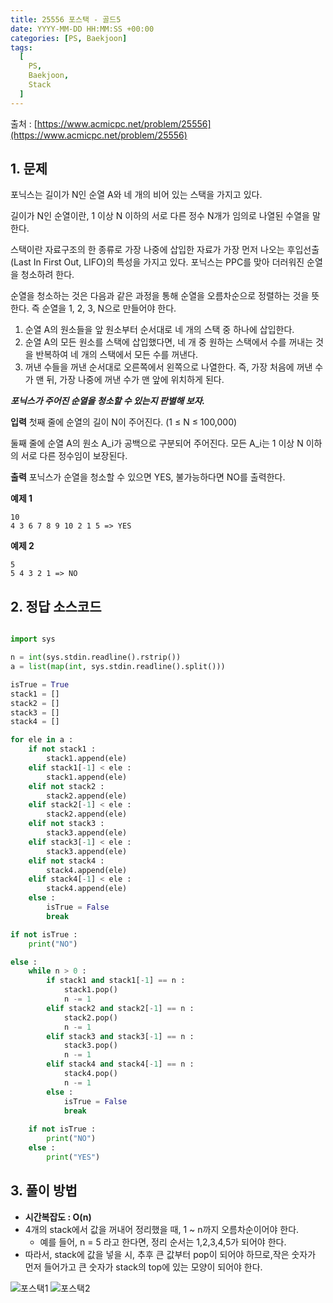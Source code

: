 ```yaml
---
title: 25556 포스택 - 골드5
date: YYYY-MM-DD HH:MM:SS +00:00
categories: [PS, Baekjoon]
tags:
  [
    PS,
    Baekjoon,
    Stack
  ]
---
```


출처 : [https://www.acmicpc.net/problem/25556](https://www.acmicpc.net/problem/25556)

## 1. 문제
포닉스는 길이가  N인 순열  A와 네 개의 비어 있는 스택을 가지고 있다.

길이가 N인 순열이란, 1 이상 N 이하의 서로 다른 정수  N개가 임의로 나열된 수열을 말한다.

스택이란 자료구조의 한 종류로 가장 나중에 삽입한 자료가 가장 먼저 나오는 후입선출 (Last In First Out, LIFO)의 특성을 가지고 있다. 
포닉스는 PPC를 맞아 더러워진 순열을 청소하려 한다.

순열을 청소하는 것은 다음과 같은 과정을 통해 순열을 오름차순으로 정렬하는 것을 뜻한다. 즉 순열을 
1, 2, 3, N으로 만들어야 한다.

1. 순열  A의 원소들을 앞 원소부터 순서대로 네 개의 스택 중 하나에 삽입한다.
2. 순열  A의 모든 원소를 스택에 삽입했다면, 네 개 중 원하는 스택에서 수를 꺼내는 것을 반복하여 네 개의 스택에서 모든 수를 꺼낸다.
3. 꺼낸 수들을 꺼낸 순서대로 오른쪽에서 왼쪽으로 나열한다. 즉, 가장 처음에 꺼낸 수가 맨 뒤, 가장 나중에 꺼낸 수가 맨 앞에 위치하게 된다.

***포닉스가 주어진 순열을 청소할 수 있는지 판별해 보자.***

**입력**
첫째 줄에 순열의 길이  N이 주어진다. 
(1 ≤ N ≤ 100,000)

둘째 줄에 순열 A의 원소  A_i가 공백으로 구분되어 주어진다. 모든  A_i는  1 이상  N 이하의 서로 다른 정수임이 보장된다.

**출력**
포닉스가 순열을 청소할 수 있으면 YES, 불가능하다면 NO를 출력한다.

**예제 1** 
```
10
4 3 6 7 8 9 10 2 1 5 => YES
```

**예제 2**
```
5
5 4 3 2 1 => NO
```


## 2. 정답 소스코드

```python

import sys

n = int(sys.stdin.readline().rstrip())
a = list(map(int, sys.stdin.readline().split()))

isTrue = True
stack1 = []
stack2 = []
stack3 = []
stack4 = []

for ele in a :
    if not stack1 :
        stack1.append(ele)
    elif stack1[-1] < ele :
        stack1.append(ele) 
    elif not stack2 :
        stack2.append(ele)
    elif stack2[-1] < ele :
        stack2.append(ele)
    elif not stack3 :
        stack3.append(ele)
    elif stack3[-1] < ele :
        stack3.append(ele)
    elif not stack4 :
        stack4.append(ele)
    elif stack4[-1] < ele :
        stack4.append(ele)  
    else :
        isTrue = False
        break

if not isTrue :
    print("NO") 

else :
    while n > 0 :
        if stack1 and stack1[-1] == n :
            stack1.pop()
            n -= 1
        elif stack2 and stack2[-1] == n :
            stack2.pop()
            n -= 1
        elif stack3 and stack3[-1] == n :
            stack3.pop()
            n -= 1
        elif stack4 and stack4[-1] == n :
            stack4.pop()
            n -= 1
        else :
            isTrue = False
            break
    
    if not isTrue :
        print("NO")
    else :
        print("YES") 
```

## 3. 풀이 방법
- **시간복잡도 : O(n)**
- 4개의 stack에서 값을 꺼내어 정리했을 때, 1 ~ n까지 오름차순이어야 한다.
  - 예를 들어, n = 5 라고 한다면, 정리 순서는 1,2,3,4,5가 되어야 한다.
- 따라서, stack에 값을 넣을 시, 추후 큰 값부터 pop이 되어야 하므로,작은 숫자가 먼저 들어가고 큰 숫자가 stack의 top에 있는 모양이 되어야 한다.

![포스택1](https://github.com/KimHyungkeun/KimHyungkeun.github.io/assets/12759500/4508aafb-7f10-4daf-9f80-d9830b126c60)
![포스택2](https://github.com/KimHyungkeun/KimHyungkeun.github.io/assets/12759500/f1fb294a-9244-4b21-9e69-a8db5a632c22)

